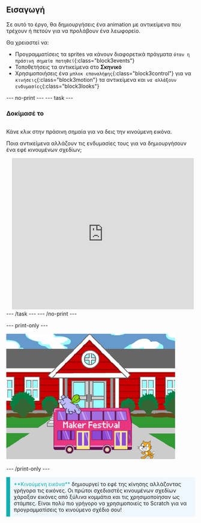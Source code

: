 ## Εισαγωγή

Σε αυτό το έργο, θα δημιουργήσεις ένα animation με αντικείμενα που τρέχουν ή πετούν για να προλάβουν ένα λεωφορείο.

Θα χρειαστεί να:
+ Προγραμματίσεις τα sprites να κάνουν διαφορετικά πράγματα `όταν η πράσινη σημαία πατηθεί`{:class="block3events"}
+ Τοποθετήσεις τα αντικείμενα στο **Σκηνικό**
+ Χρησιμοποιήσεις ένα `μπλοκ επαναλήψης`{:class="block3control"} για να `κινήσεις`{:class="block3motion"} τα αντικείμενα και `να αλλάξουν ενδυμασίες`{:class="block3looks"}

--- no-print --- --- task ---

### Δοκίμασέ το
<div style="display: flex; flex-wrap: wrap">
<div style="flex-basis: 200px; flex-grow: 1">  

Κάνε κλικ στην πράσινη σημαία για να δεις την κινούμενη εικόνα. 

Ποια αντικείμενα αλλάζουν τις ενδυμασίες τους για να δημιουργήσουν ένα εφέ κινουμένων σχεδίων;
</div>
<div class="scratch-preview" style="margin-left: 15px;">
  <iframe allowtransparency="true" width="485" height="402" src="https://scratch.mit.edu/projects/embed/486719199/?autostart=false" frameborder="0"></iframe>
</div>
</div>
--- /task --- --- /no-print ---

--- print-only ---

![Το ολοκληρωμένο έργο.](images/showcase_static.png)

--- /print-only ---

<p style="border-left: solid; border-width:10px; border-color: #0faeb0; background-color: aliceblue; padding: 10px;">
<span style="color: #0faeb0">**Κινούμενη εικόνα**</span> δημιουργεί το εφέ της κίνησης αλλάζοντας γρήγορα τις εικόνες. Οι πρώτοι σχεδιαστές κινουμένων σχεδίων χάραξαν εικόνες από ξύλινα κομμάτια και τις χρησιμοποίησαν ως στάμπες. Είναι πολύ πιο γρήγορο να χρησιμοποιείς το Scratch για να προγραμματίσεις το κινούμενο σχέδιο σου!
</p>